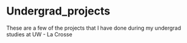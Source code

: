 # Undergrad_projects
These are a few of the projects that I have done during my undergrad studies at UW - La Crosse
